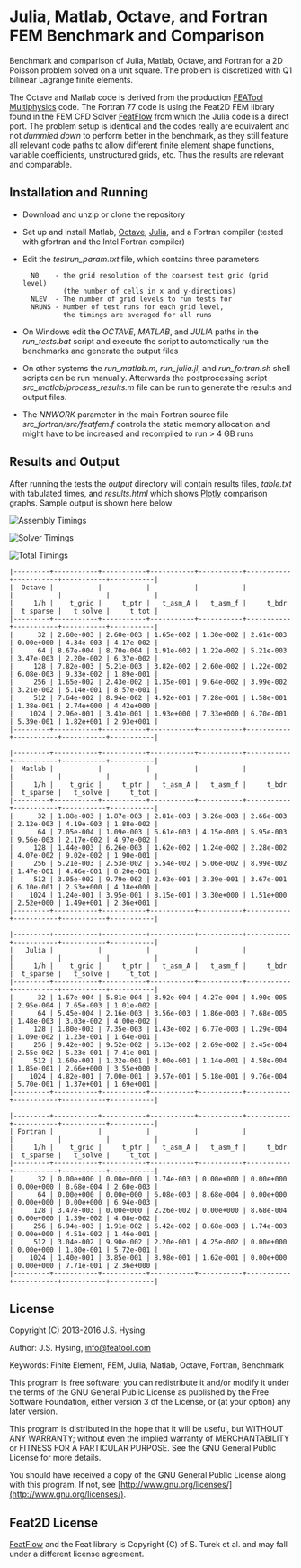 Julia, Matlab, Octave, and Fortran FEM Benchmark and Comparison
===============================================================

Benchmark and comparison of Julia, Matlab, Octave, and Fortran for a
2D Poisson problem solved on a unit square. The problem is discretized
with Q1 bilinear Lagrange finite elements.

The Octave and Matlab code is derived from the production
[FEATool Multiphysics](https://www.featool.com/) code. The Fortran 77
code is using the Feat2D FEM library found in the FEM CFD Solver
[FeatFlow](http://www.featflow.de) from which the Julia code is a
direct port. The problem setup is identical and the codes really are
equivalent and not _dummied down_ to perform better in the benchmark,
as they still feature all relevant code paths to allow different
finite element shape functions, variable coefficients, unstructured
grids, etc. Thus the results are relevant and comparable.


Installation and Running
------------------------

- Download and unzip or clone the repository

- Set up and install Matlab,
  [Octave](https://www.gnu.org/software/octave/),
  [Julia](http://julialang.org/), and a Fortran compiler (tested with
  gfortran and the Intel Fortran compiler)

- Edit the *testrun_param.txt* file, which contains three parameters

        N0    - the grid resolution of the coarsest test grid (grid level)
                (the number of cells in x and y-directions)
        NLEV  - The number of grid levels to run tests for
        NRUNS - Number of test runs for each grid level,
                the timings are averaged for all runs

- On Windows edit the _OCTAVE_, _MATLAB_, and _JULIA_ paths in the
  *run_tests.bat* script and execute the script to automatically
  run the benchmarks and generate the output files

- On other systems the *run_matlab.m*, *run_julia.jl*, and
  *run_fortran.sh* shell scripts can be run manually. Afterwards the
  postprocessing script *src_matlab/process_results.m* file can be run
  to generate the results and output files.

- The _NNWORK_ parameter in the main Fortran source file
  *src_fortran/src/featfem.f* controls the static memory allocation
  and might have to be increased and recompiled to run > 4 GB runs


Results and Output
------------------

After running the tests the _output_ directory will contain results
files, _table.txt_ with tabulated times, and _results.html_ which
shows [Plotly](https://plot.ly/) comparison graphs. Sample output is
shown here below

![Assembly Timings](https://raw.githubusercontent.com/precisesimulation/julia-matlab-fortran-fem-benchmark/master/output/fig_assembly.jpg)

![Solver Timings](https://raw.githubusercontent.com/precisesimulation/julia-matlab-fortran-fem-benchmark/master/output/fig_solve.jpg)

![Total Timings](https://raw.githubusercontent.com/precisesimulation/julia-matlab-fortran-fem-benchmark/master/output/fig_total.jpg)


    |---------+-----------+-----------+-----------+-----------+-----------+-----------+-----------+-----------|
    |  Octave |           |           |           |           |           |           |           |           |
    |     1/h |    t_grid |     t_ptr |   t_asm_A |   t_asm_f |     t_bdr |  t_sparse |   t_solve |     t_tot |
    |---------+-----------+-----------+-----------+-----------+-----------+-----------+-----------+-----------|
    |      32 | 2.60e-003 | 2.60e-003 | 1.65e-002 | 1.30e-002 | 2.61e-003 | 0.00e+000 | 4.34e-003 | 4.17e-002 |
    |      64 | 8.67e-004 | 8.70e-004 | 1.91e-002 | 1.22e-002 | 5.21e-003 | 3.47e-003 | 2.20e-002 | 6.37e-002 |
    |     128 | 7.82e-003 | 5.21e-003 | 3.82e-002 | 2.60e-002 | 1.22e-002 | 6.08e-003 | 9.33e-002 | 1.89e-001 |
    |     256 | 1.65e-002 | 2.43e-002 | 1.35e-001 | 9.64e-002 | 3.99e-002 | 3.21e-002 | 5.14e-001 | 8.57e-001 |
    |     512 | 7.64e-002 | 8.94e-002 | 4.92e-001 | 7.28e-001 | 1.58e-001 | 1.38e-001 | 2.74e+000 | 4.42e+000 |
    |    1024 | 2.96e-001 | 3.43e-001 | 1.93e+000 | 7.33e+000 | 6.70e-001 | 5.39e-001 | 1.82e+001 | 2.93e+001 |
    |---------+-----------+-----------+-----------+-----------+-----------+-----------+-----------+-----------|

    |---------+-----------+-----------+-----------+-----------+-----------+-----------+-----------+-----------|
    |  Matlab |           |           |           |           |           |           |           |           |
    |     1/h |    t_grid |     t_ptr |   t_asm_A |   t_asm_f |     t_bdr |  t_sparse |   t_solve |     t_tot |
    |---------+-----------+-----------+-----------+-----------+-----------+-----------+-----------+-----------|
    |      32 | 1.88e-003 | 1.87e-003 | 2.81e-003 | 3.26e-003 | 2.66e-003 | 2.12e-003 | 4.19e-003 | 1.88e-002 |
    |      64 | 7.05e-004 | 1.09e-003 | 6.61e-003 | 4.15e-003 | 5.95e-003 | 9.56e-003 | 2.17e-002 | 4.97e-002 |
    |     128 | 1.44e-003 | 6.26e-003 | 1.62e-002 | 1.24e-002 | 2.28e-002 | 4.07e-002 | 9.02e-002 | 1.90e-001 |
    |     256 | 5.21e-003 | 2.53e-002 | 5.54e-002 | 5.06e-002 | 8.99e-002 | 1.47e-001 | 4.46e-001 | 8.20e-001 |
    |     512 | 3.05e-002 | 9.79e-002 | 2.03e-001 | 3.39e-001 | 3.67e-001 | 6.10e-001 | 2.53e+000 | 4.18e+000 |
    |    1024 | 1.24e-001 | 3.95e-001 | 8.15e-001 | 3.30e+000 | 1.51e+000 | 2.52e+000 | 1.49e+001 | 2.36e+001 |
    |---------+-----------+-----------+-----------+-----------+-----------+-----------+-----------+-----------|

    |---------+-----------+-----------+-----------+-----------+-----------+-----------+-----------+-----------|
    |   Julia |           |           |           |           |           |           |           |           |
    |     1/h |    t_grid |     t_ptr |   t_asm_A |   t_asm_f |     t_bdr |  t_sparse |   t_solve |     t_tot |
    |---------+-----------+-----------+-----------+-----------+-----------+-----------+-----------+-----------|
    |      32 | 1.67e-004 | 5.81e-004 | 8.92e-004 | 4.27e-004 | 4.90e-005 | 2.95e-004 | 7.65e-003 | 1.01e-002 |
    |      64 | 5.45e-004 | 2.16e-003 | 3.56e-003 | 1.86e-003 | 7.68e-005 | 1.48e-003 | 3.03e-002 | 4.00e-002 |
    |     128 | 1.80e-003 | 7.35e-003 | 1.43e-002 | 6.77e-003 | 1.29e-004 | 1.09e-002 | 1.23e-001 | 1.64e-001 |
    |     256 | 9.42e-003 | 9.52e-002 | 6.13e-002 | 2.69e-002 | 2.45e-004 | 2.55e-002 | 5.23e-001 | 7.41e-001 |
    |     512 | 1.60e-001 | 1.32e-001 | 3.00e-001 | 1.14e-001 | 4.58e-004 | 1.85e-001 | 2.66e+000 | 3.55e+000 |
    |    1024 | 4.82e-001 | 7.00e-001 | 9.57e-001 | 5.18e-001 | 9.76e-004 | 5.70e-001 | 1.37e+001 | 1.69e+001 |
    |---------+-----------+-----------+-----------+-----------+-----------+-----------+-----------+-----------|

    |---------+-----------+-----------+-----------+-----------+-----------+-----------+-----------+-----------|
    | Fortran |           |           |           |           |           |           |           |           |
    |     1/h |    t_grid |     t_ptr |   t_asm_A |   t_asm_f |     t_bdr |  t_sparse |   t_solve |     t_tot |
    |---------+-----------+-----------+-----------+-----------+-----------+-----------+-----------+-----------|
    |      32 | 0.00e+000 | 0.00e+000 | 1.74e-003 | 0.00e+000 | 0.00e+000 | 0.00e+000 | 8.68e-004 | 2.60e-003 |
    |      64 | 0.00e+000 | 0.00e+000 | 6.08e-003 | 8.68e-004 | 0.00e+000 | 0.00e+000 | 0.00e+000 | 6.94e-003 |
    |     128 | 3.47e-003 | 0.00e+000 | 2.26e-002 | 0.00e+000 | 8.68e-004 | 0.00e+000 | 1.39e-002 | 4.08e-002 |
    |     256 | 6.94e-003 | 1.91e-002 | 6.42e-002 | 8.68e-003 | 1.74e-003 | 0.00e+000 | 4.51e-002 | 1.46e-001 |
    |     512 | 3.04e-002 | 9.90e-002 | 2.20e-001 | 4.25e-002 | 0.00e+000 | 0.00e+000 | 1.80e-001 | 5.72e-001 |
    |    1024 | 1.40e-001 | 3.85e-001 | 8.98e-001 | 1.62e-001 | 0.00e+000 | 0.00e+000 | 7.71e-001 | 2.36e+000 |
    |---------+-----------+-----------+-----------+-----------+-----------+-----------+-----------+-----------|



License
-------

Copyright (C) 2013-2016 J.S. Hysing.

Author: J.S. Hysing, info@featool.com

Keywords: Finite Element, FEM, Julia, Matlab, Octave, Fortran, Benchmark

This program is free software; you can redistribute it and/or modify
it under the terms of the GNU General Public License as published by
the Free Software Foundation, either version 3 of the License, or (at
your option) any later version.

This program is distributed in the hope that it will be useful, but
WITHOUT ANY WARRANTY; without even the implied warranty of
MERCHANTABILITY or FITNESS FOR A PARTICULAR PURPOSE. See the GNU
General Public License for more details.

You should have received a copy of the GNU General Public License
along with this program. If not, see
[http://www.gnu.org/licenses/](http://www.gnu.org/licenses/).

Feat2D License
--------------

[FeatFlow](www.featflow.de) and the Feat library is Copyright (C) of
S. Turek et al. and may fall under a different license agreement.
